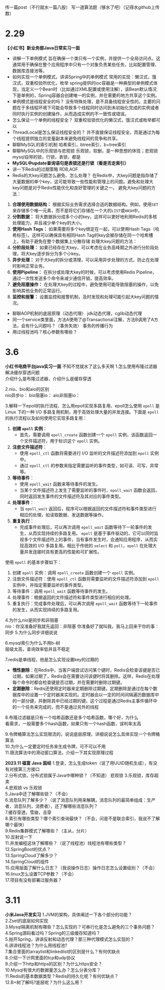传一篇post（不行就水一篇八股）
写一道算法题（够水了吧）（记得水github上传数）
# 2.29
**【小红书】新业务部Java日常实习一面**
- 讲解一下单例模式
旨在确保一个类只有一个实例，并提供一个全局访问点。这通常用于确保在整个应用程序中只有一个对象负责某些任务，比如配置管理、数据库连接池等。
- 如何实现一个单例模式，讲讲Spring中的单例模式
常用的实现：懒汉式，饿汉式，双重校验所优化，枚举
spring提供的ioc容器是一种典型的单例模式体现，当定义一个Bean时（比如通过XML配置或使用注解），该Bean默认情况下是单例的，Spring容器会创建唯一的实例，并在需要的地方共享这个实例。
- 单例模式是线程安全的吗？
没有特殊处理，是不具备线程安全性的。主要的问题在于多线程环境下可能会导致多个线程同时访问到未初始化完成的实例或者同时执行实例的创建操作，从而造成实例的不一致性或错误。
- 怎么保证一个单例的线程安全？
双重校验锁优化的懒汉式，饿汉式或枚举都可以
- ThreadLocal是怎么保证线程安全的？
并不直接保证线程安全，而是通过为每个线程提供独立的变量副本来避免线程间的竞争和共享。
- 聊聊MySQL的索引机制
哈希索引，btree索引，b+tree索引
- 聊聊MySQL中的乐观锁与悲观锁
乐观锁，软删，是一种思想的体现；悲观锁mysql自带的锁，行锁，表锁，都是
- **MySQL中update查询语句是表锁还是行锁（看是否走索引）**
- 讲一下Redis的过期策略
	RDB,AOF
- Redis的大key问题怎么避免、怎么处理？
在Redis中，大key问题是指存储了大量数据的单个key，这可能导致一些性能和管理上的问题。避免和处理大key问题是对于Redis性能优化和良好管理的关键之一。
避免大key问题的方法：
1. **合理使用数据结构：** 根据实际业务需求选择合适的数据结构。例如，使用`SET`来存储多个唯一元素，而不是将它们存储在一个大的`LIST`或`HASH`中。
2. **分割数据：** 将大数据拆分成多个小的key，这样可以更好地利用Redis的多核处理能力，并且减少单个key的大小。
3. **使用Hash Tags：** 如果需要将多个key绑定在一起，可以使用Hash Tags（哈希标签）。这样可以确保具有相同Hash Tag的key会被存储在同一个哈希槽上，有助于避免在整个数据集上分散存储
处理大key问题的方法：
1. **分阶段处理：** 如果已经存在大key，可以考虑在业务高峰期之外进行分阶段处理，将大key逐步拆分为多个小key。
2. **异步处理：** 对于大key的拆分或清理，可以采用异步处理的方式，防止在处理时影响正常业务。
3. **使用Pipeline：** 在拆分或处理大key的时候，可以考虑使用Redis Pipeline，通过一次性发送多个命令来减少通信开销，提高效率。
4. **避免阻塞操作：** 在处理大key的过程中，避免使用可能导致阻塞的操作，以免影响其他业务的正常运行。
5. **监控和报警：** 设置监控和报警机制，及时发现和处理可能引起大key问题的情况。


- 聊聊AOP机制的底层原理（动态代理）
jdk动态代理，cglib动态代理
- 同一个service类里面，方法A使用了@Transactional注解，方法B调用了A方法，会有什么问题吗？（事务失效）
事务的传播行为
- 用过线程池吗？核心参数有哪些？
# 3.6
**小红书电商平台java实习一面**
不知不觉就水了这么多天啊
1.怎么使用布隆过滤器解决缓存穿透问题  
介绍什么是布隆过滤器，介绍什么是缓存穿透

2.nio、bio和aio的区别  
nio异步io：
bio阻塞io：
aio非阻塞io：

3.解释一下epoll的执行流程、怎么用epoll实现多路复用、epoll怎么使用 
`epoll` 是 Linux 下的一种 I/O 多路复用机制，用于高效处理大量的并发连接。下面是 `epoll` 的执行流程以及如何使用它实现多路复用：
1. **创建 `epoll` 实例**：
    - 首先，需要调用 `epoll_create` 函数创建一个 `epoll` 实例，该函数返回一个文件描述符，用于标识这个 `epoll` 实例。
2. **注册文件描述符**：
    - 使用 `epoll_ctl` 函数将需要进行 I/O 监听的文件描述符添加到 `epoll` 实例中。
    - 通过 `epoll_ctl` 的参数来指定需要监听的事件类型，如可读、可写、异常等。
3. **等待事件**：
    - 使用 `epoll_wait` 函数来等待事件的发生。
    - 当某个文件描述符上发生了需要监听的事件时，`epoll_wait` 函数会返回，同时返回发生事件的文件描述符及其对应的事件类型。
4. **处理事件**：
    - 当 `epoll_wait` 返回后，程序可以根据返回的文件描述符和事件类型进行相应的处理，如读取数据、发送数据等操作。
5. **重复执行**：
    - 完成事件处理后，可以再次调用 `epoll_wait` 函数等待下一轮事件的发生，从而实现持续的多路复用。
`epoll` 是基于事件驱动的，它可以同时监视多个文件描述符上的事件，当有事件发生时，会通知应用程序，从而实现高效的 I/O 多路复用。相比于传统的 `select` 和 `poll`，`epoll` 在处理大量并发连接时具有更高的性能和可扩展性。

使用 `epoll` 的基本步骤如下：
1. 创建 `epoll` 实例：调用 `epoll_create` 函数创建一个 `epoll` 实例。
2. 注册文件描述符：使用 `epoll_ctl` 函数将需要监听的文件描述符添加到 `epoll` 实例中，并指定需要监听的事件类型。
3. 等待事件：调用 `epoll_wait` 函数等待事件的发生。
4. 处理事件：根据返回的文件描述符和事件类型进行相应的处理。
5. 重复执行：完成事件处理后，可以再次调用 `epoll_wait` 函数等待下一轮事件的发生，从而实现持续的多路复用。

4.为什么nio是同步和非阻塞  
nio：你没准备好我就先返回：非阻塞
你准备好了就叫我，我马上回来干你的事：同步
5.为什么同步详细说说 

6.mysql索引为什么不用b-树  
层级太高，查询效率低并且不稳定

7.redis是单线程，他是怎么实现设置key的过期的  
- **惰性删除**：在Redis中，当客户端尝试访问某个键时，Redis会检查该键是否已过期，如果过期了，Redis会在需要访问该键时将其删除。这样，Redis在处理每个命令时都会检查键是否过期，并在需要时删除过期键。
- **定期删除**：Redis还使用定时器来定期删除过期键。定期删除是通过在每个数据库中的设置一个定时器来实现的。定时器会以一定的时间间隔遍历数据库中的一部分键，并删除其中已经过期的键。这个过程是通过Redis主事件循环中的一个任务来完成的，而不是通过另外的线程

8.布隆过滤器是只有一个哈希函数还是多个哈希函数，哪个好，为什么  
看需求，一般需要多个hash函数，如果只有一个hash函数，误判率太高

9.令牌桶算法怎么实现限流的，说说底层原理，详细说说怎么具体实现一个令牌桶算法  
10.为什么一定要定时任务来生成令牌，可不可以不用  
11.限流算法中的滑动窗口算法，介绍一下其实现原理过程  

**2023.11 福富 Java 面经**
1.登录，怎么生成token（说了用UUID随机生成），有没有对接第三方接口  
2.分布式锁，分布式锁属于Java中哪种锁？（不知道） 悲观锁 
3.乐观锁，库存超卖  
4.悲观锁 vs 乐观锁  
5.Java中还了解哪些锁？（不会）  
6.消息队列了解多少？（说了消息队列用来解耦，消息队列的最简单组成：生产者，消息队列，消费者），还了解哪些消息队列？  
7.缓存穿透，雪崩，击穿  
8.索引有哪些类型？哪个索引查询最快？（不会，问是不是联合索引，我说不了解哪个最快）  
9.Redis集群模式了解哪些？（主从，分片）  
10.反射说一下  
11.并发编程这块了解哪些？（说了线程池）线程池有哪些类型？  
12.SpringBoot的优点？  
13.SpringCloud了解多少？  
14.SpringCloud的组件  
15.应用层面了解什么日志？（我说操作日志）操作日志怎么设置级别？（不会）  
16.Iinux怎么设置TCP参数？（不会）  
17.项目有没有部署过服务器？  


# 3.11
**小米Java开发实习**
1.JVM的架构，具体阐述一下各个部分的功能？  
2.Zset的底层如何实现  
3.Mysql隔离机制有哪些？怎么实现的？可串行化是怎么避免的三个事务问题？  
4.Spring源码看过吗？Spring的三级缓存知道吗？  
5.抛开Spring，讲讲反射和动态代理？那三种代理模式怎么实现的？  
6.讲讲线程池？为什么用线程池?  
7.集合里面的arraylist和linkedlist的区别是什么？有何优缺点  
8.介绍一下计网里面的tcp和udp协议  
9.介绍一下http和https的区别？为什么https安全？  
10.Mysql有很大的数据量怎么办？怎么分表分库？  
11.Redis的基本数据类型？Redis的持久化呢？有何优缺点？  
12.B+树了解吗?底层呢？为什么这么用？  
  